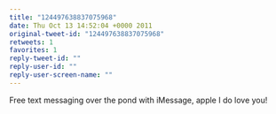 ```yaml
---
title: "124497638837075968"
date: Thu Oct 13 14:52:04 +0000 2011
original-tweet-id: "124497638837075968"
retweets: 1
favorites: 1
reply-tweet-id: ""
reply-user-id: ""
reply-user-screen-name: ""
---
```

Free text messaging over the pond with iMessage, apple I do love you!
